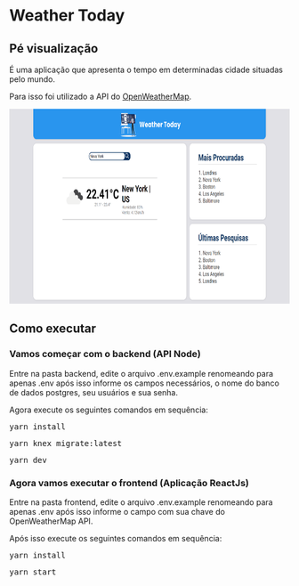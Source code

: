 <h1>Weather Today</h1>

<h2>Pé visualização</h2>
<p>É uma aplicação que apresenta o tempo em determinadas cidade situadas pelo mundo.</p>
<p>Para isso foi utilizado a API do <a href="https://openweathermap.org">OpenWeatherMap</a>.</p>

<div align="center">
  <img src="./template.PNG" height="350px" />
</div>

<h2>Como executar</h2>

<h3>Vamos começar com o backend (API Node)</h3>

<p>Entre na pasta backend, edite o arquivo .env.example renomeando para apenas .env após isso informe os campos necessários, o nome do banco de dados postgres, seu usuários e sua senha.</p>
<p>Agora execute os seguintes comandos em sequência:</p>

<pre>yarn install</pre>

<pre>yarn knex migrate:latest</pre>

<pre>yarn dev</pre>

<h3>Agora vamos executar o frontend (Aplicação ReactJs)</h3>

<p>Entre na pasta frontend, edite o arquivo .env.example renomeando para apenas .env após isso informe o campo com sua chave do OpenWeatherMap API.</p>
<p>Após isso execute os seguintes comandos em sequência:</p>

<pre>yarn install</pre>

<pre>yarn start</pre>
